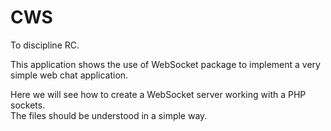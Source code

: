 # CWS
To discipline RC.

This application shows the use of WebSocket package to implement a very simple web chat application.

Here we will see how to create a WebSocket server working with a PHP sockets.<br>
The files should be understood in a simple way.
